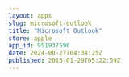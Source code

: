 ```yaml
---
layout: apps
slug: microsoft-outlook
title: "Microsoft Outlook"
store: apple
app_id: 951937596
date: 2024-08-27T04:34:25Z
published: 2015-01-29T05:22:59Z
---
```

